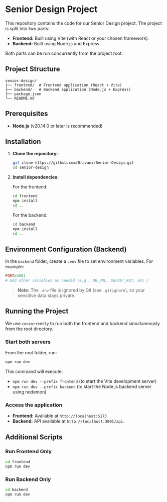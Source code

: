 # Senior Design Project

This repository contains the code for our Senior Design project. The project is split into two parts:

- **Frontend:** Built using Vite (with React or your chosen framework).
- **Backend:** Built using Node.js and Express.

Both parts can be run concurrently from the project root.

## Project Structure

```
senior-design/
├── frontend/  # Frontend application (React + Vite)
├── backend/   # Backend application (Node.js + Express)
├── package.json
└── README.md
```

## Prerequisites

- **Node.js** (v20.14.0 or later is recommended)

## Installation

1. **Clone the repository:**

   ```bash
   git clone https://github.com/Dravani/Senior-Design.git
   cd senior-design
   ```

2. **Install dependencies:**

   For the frontend:
   ```bash
   cd frontend
   npm install
   cd ..
   ```

   For the backend:
   ```bash
   cd backend
   npm install
   cd ..
   ```

## Environment Configuration (Backend)

In the `backend` folder, create a `.env` file to set environment variables. For example:

```ini
PORT=3001
# Add other variables as needed (e.g., DB_URL, SECRET_KEY, etc.)
```

> **Note:** The `.env` file is ignored by Git (see `.gitignore`), so your sensitive data stays private.

## Running the Project

We use `concurrently` to run both the frontend and backend simultaneously from the root directory.

### Start both servers

From the root folder, run:

```bash
npm run dev
```

This command will execute:

- `npm run dev --prefix frontend` (to start the Vite development server)
- `npm run dev --prefix backend` (to start the Node.js backend server using nodemon)

### Access the application

- **Frontend:** Available at `http://localhost:5173`
- **Backend:** API available at `http://localhost:3001/api`.

## Additional Scripts

### Run Frontend Only

```bash
cd frontend
npm run dev
```

### Run Backend Only

```bash
cd backend
npm run dev
